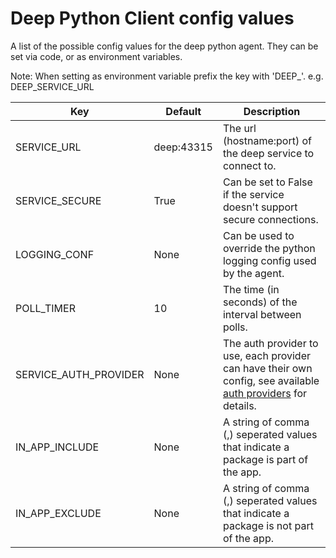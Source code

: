 # Deep Python Client config values

A list of the possible config values for the deep python agent. They can be set via code, or as environment variables.

Note: When setting as environment variable prefix the key with 'DEEP_'. e.g. DEEP_SERVICE_URL

| Key                   | Default    | Description                                                                                                                          |
|-----------------------|------------|--------------------------------------------------------------------------------------------------------------------------------------|
| SERVICE_URL           | deep:43315 | The url (hostname:port) of the deep service to connect to.                                                                           |
| SERVICE_SECURE        | True       | Can be set to False if the service doesn't support secure connections.                                                               |
| LOGGING_CONF          | None       | Can be used to override the python logging config used by the agent.                                                                 |
| POLL_TIMER            | 10         | The time (in seconds) of the interval between polls.                                                                                 |
| SERVICE_AUTH_PROVIDER | None       | The auth provider to use, each provider can have their own config, see available [auth providers](../auth/providers.md) for details. |
| IN_APP_INCLUDE        | None       | A string of comma (,) seperated values that indicate a package is part of the app.                                                   |
| IN_APP_EXCLUDE        | None       | A string of comma (,) seperated values that indicate a package is not part of the app.                                               |


